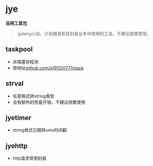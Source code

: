 # jye

**自用工具包**
> golang小白，计划摘录和自封装业务中常用的工具。不建议直接使用。

## taskpool
- 非阻塞协程池
- 原地址[github.com/q191201771/naza](https://github.com/q191201771/naza)

## strval
- 任意格式转string类型
- 会有额外的性能开销，不建议频繁使用

## jyetimer
- string格式日期转unix时间戳

## jyehttp
- http请求常用封装